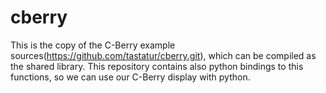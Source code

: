 # cberry
This is the copy of the C-Berry example sources(https://github.com/tastatur/cberry.git), which can be compiled as the shared library.
This repository contains also python bindings to this functions, so we can use our C-Berry display with python.
